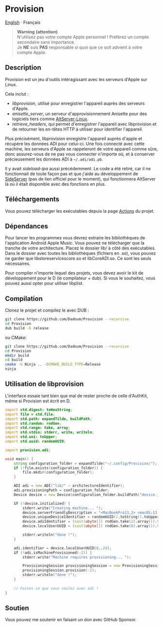 # Provision

[English](README.md) ⋅ Français

> **Warning** **(attention)**  \
> N'utilisez pas votre compte Apple personnel ! Préférez un compte secondaire sans importance.  \
> Je **NE** suis **PAS** responsable si quoi que ce soit advient à votre compte Apple. 

## Description

Provision est un jeu d'outils intéragissant avec les serveurs d'Apple sur Linux.

Cela inclut :
 - *libprovision*, utilisé pour enregistrer l'appareil auprès des serveurs d'Apple.
 - *anisette_server*, un serveur d'approvisionnement Anisette pour des logiciels tiers comme 
[AltServer-Linux](https://github.com/NyaMisty/AltServer-Linux).
 - *retrieve_headers*, qui permet d'enregistrer l'appareil avec libprovision et de retourner 
les en-têtes HTTP à utiliser pour identifier l'appareil.

Plus précisément, libprovision enregistre l'appareil auprès d'apple et récupère les données ADI pour celui-ci.
Une fois connecté avec cette machine, les serveurs d'Apple se rappeleront de votre appareil comme sûre,
donc assurez-vous de ne pas vous connecter n'importe où, et à conserver précieusement les données ADI à `~/.adi/adi.pb`.

Il y avait *sideload-ipa* aussi précédemment. Le code a été retiré, car il ne fonctionnait de toute façon pas
et que j'aide au développement de [SideServer]() (pas de lien officiel pour le moment), qui fonctionnera AltServer là
où il était disponible avec des fonctions en plus.

## Téléchargements

Vous pouvez télécharger les exécutables depuis la page [Actions](https://github.com/Dadoum/Provision/actions) du projet.

## Dépendances

Pour lancer les programmes vous devrez extraire les bibliothèques de l'application Android Apple
Music. Vous pouvez ne télécharger que la tranche de votre architecture. Placez le dossier lib/
à côté des exécutables. Dans le dossier avec toutes les bibliothèques (fichiers en .so), vous pouvez 
ne garder que libstoreservicescore.so et libCoreADI.so. Ce sont les seuls nécessaires. 

Pour compiler n'importe lequel des projets, vous devez avoir le kit de développement 
pour le D (le compilateur + dub). Si vous le souhaitez, vous pouvez aussi opter pour utiliser
libplist.

## Compilation

Clonez le projet et compilez le avec DUB :

```bash
git clone https://github.com/Dadoum/Provision --recursive
cd Provision
dub build -b release
```

ou CMake:

```bash
git clone https://github.com/Dadoum/Provision --recursive
cd Provision
mkdir build
cd build
cmake -G Ninja .. -DCMAKE_BUILD_TYPE=Release 
ninja
```

## Utilisation de libprovision

L'interface essaie tant bien que mal de rester proche de celle d'AuthKit, même si Provision est écrit en D.

```d
import std.digest: toHexString;
import file = std.file;
import std.path: expandTilde, buildPath;
import std.random: rndGen;
import std.range: take, array;
import std.stdio: stderr, write, writeln;
import std.uni: toUpper;
import std.uuid: randomUUID;

import provision.adi;

void main() {
    string configuration_folder = expandTilde("~/.config/Provision/");
    if (!file.exists(configuration_folder)) {
        file.mkdir(configuration_folder);
    }

    ADI adi = new ADI("lib/" ~ architectureIdentifier);
    adi.provisioningPath = configuration_folder;
    Device device = new Device(configuration_folder.buildPath("device.json"));

    if (!device.initialized) {
        stderr.write("Creating machine... ");
        device.serverFriendlyDescription = "<MacBookPro13,2> <macOS;13.1;22C65> <com.apple.AuthKit/1 (com.apple.dt.Xcode/3594.4.19)>";
        device.uniqueDeviceIdentifier = randomUUID().toString().toUpper();
        device.adiIdentifier = (cast(ubyte[]) rndGen.take(2).array()).toHexString().toLower();
        device.localUserUUID = (cast(ubyte[]) rndGen.take(8).array()).toHexString().toUpper();

        stderr.writeln("done !");
    }

    adi.identifier = device.localUserUUID[8..24];
    if (!adi.isMachineProvisioned(-2)) {
        stderr.write("Machine requires provisioning... ");

        ProvisioningSession provisioningSession = new ProvisioningSession(adi, device);
        provisioningSession.provision(-2);
        stderr.writeln("done !");
    }
    
    // Faites ce que vous voulez avec adi !
}
```

## Soutien

Vous pouvez me soutenir en faisant un don avec GitHub Sponsor.
